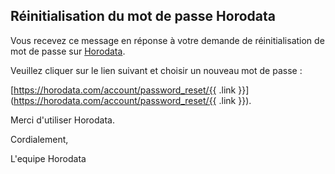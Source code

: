 ## Réinitialisation du mot de passe Horodata

Vous recevez ce message en réponse à votre demande de réinitialisation de mot de passe sur [Horodata](https://horodata.com).

Veuillez cliquer sur le lien suivant et choisir un nouveau mot de passe :

[https://horodata.com/account/password_reset/{{ .link }}](https://horodata.com/account/password_reset/{{ .link }}).

Merci d'utiliser Horodata.

Cordialement,

L'equipe Horodata

